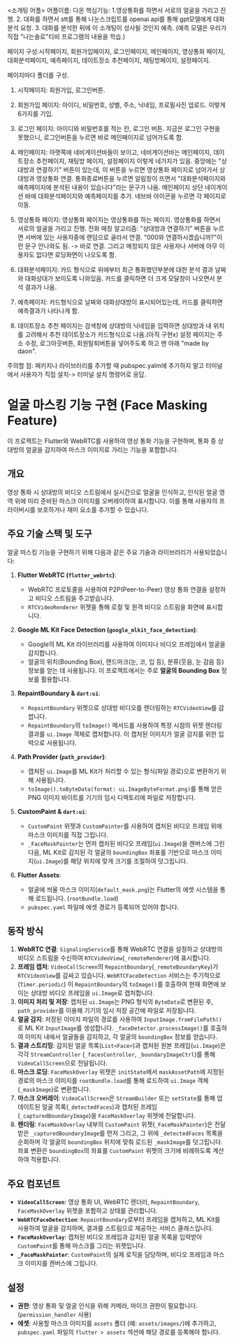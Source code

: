 <소개팅 어플>
어플이름: 다온
핵심기능:
1.영상통화를 하면서 서로의 얼굴을 가리고 진행.
2. 대화를 하면서 stt를 통해 나눈스크립트를 openai api를 통해 gpt모델에게 대화분석 요청.
3. 대화를 분석한 뒤에 이 소개팅이 성사될 것인지 예측. (예측 모델은 우리가 직접 "나는솔로"티비 프로그램의 내용을 학습.)

페이지 구성:시작페이지, 회원가입페이지, 로그인페이지, 메인페이지, 영상통화 페이지, 대화분석페이지, 예측페이지, 데이트장소 추천페이지, 채팅방페이지, 설정페이지.

페이지마다 폴더를 구성.

1. 시작페이지: 회원가입, 로그인버튼.

2. 회원가입 페이지: 아이디, 비밀번호, 성별, 주소, 닉네임, 프로필사진 업로드. 이렇게 6가지를 기입.

3. 로그인 페이지: 아이디와 비밀번호를 적는 칸, 로그인 버튼. 지금은 로그인 구현을 못했으니, 로그인버튼을 누르면 바로 메인페이지로 넘어가도록 함.

4. 메인페이지: 아랫쪽에 네비게이션바들이 보이고, 네비게이션바는 메인페이지, 데이트장소 추천페이지, 채팅방 페이지, 설정페이지 이렇게 네가지가 있음. 중앙에는 "상대방과 연결하기" 버튼이 있는데, 이 버튼을 누르면 영상통화 페이지로 넘어가서 상대방과 영상통화 연결.
통화종료버튼을 누르면 알림창이 뜨면서 "대화분석페이지와 예측페이지에 분석된 내용이 있습니다"라는 문구가 나옴. 메인페이지 상단 네이게이션 바에 대화분석페이지와 예측페이지를 추가. 네브바 아이콘을 누르면 각 페이지로 이동.

5. 영상통화 페이지: 영상통화 페이지는 영상통화를 하는 페이지. 영상통화를 하면서 서로의 얼굴을 가리고 진행. 전화 매칭 알고리즘: "상대방과 연결하기" 버튼을 누르면 서버에 있는 사용자중에 랜덤으로 골라서 연결. "000와 연결하시겠습니까?"이런 문구 안나와도 됨. -> 바로 연결. 그리고 매칭되지 않은 사용자나 서버에 아무 이용자도 없다면 로딩화면이 나오도록 함.

6. 대화분석페이지: 카드 형식으로 위에부터 최근 통화했던부분에 대한 분석 결과 날짜와 대화상대가 보이도록 나와있음. 카드를 클릭하면 더 크게 모달창이 나오면서 분석 결과가 나옴.

7. 예측페이지: 카드형식으로 날짜와 대화상대방이 표시되어있는데, 카드를 클릭하면 예측결과가 나타나게 함.

8. 데이트장소 추천 페이지는 검색창에 상대방의 닉네임을 입력하면 상대방과 내 위치를 고려해서 추천 데이트장소가 카드형식으로 나옴.(아직 구현x)
설정 페이지는 주소 수정, 로그아웃버튼, 회원탈퇴버튼을 넣어주도록 하고 맨 아래 "made by daon".


주의할 점: 패키지나 라이브러리를 추가할 때 pubspec.yalm에 추가하지 말고 터미널에서 사용자가 직접 설치-> 터미널 설치 명령어로 응답.

# 얼굴 마스킹 기능 구현 (Face Masking Feature)

이 프로젝트는 Flutter와 WebRTC를 사용하여 영상 통화 기능을 구현하며, 통화 중 상대방의 얼굴을 감지하여 마스크 이미지로 가리는 기능을 포함합니다.

## 개요

영상 통화 시 상대방의 비디오 스트림에서 실시간으로 얼굴을 인식하고, 인식된 얼굴 영역 위에 미리 준비된 마스크 이미지를 오버레이하여 표시합니다. 이를 통해 사용자의 프라이버시를 보호하거나 재미 요소를 추가할 수 있습니다.

## 주요 기술 스택 및 도구

얼굴 마스킹 기능을 구현하기 위해 다음과 같은 주요 기술과 라이브러리가 사용되었습니다:

1.  **Flutter WebRTC (`flutter_webrtc`)**:
    *   WebRTC 프로토콜을 사용하여 P2P(Peer-to-Peer) 영상 통화 연결을 설정하고 비디오 스트림을 주고받습니다.
    *   `RTCVideoRenderer` 위젯을 통해 로컬 및 원격 비디오 스트림을 화면에 표시합니다.

2.  **Google ML Kit Face Detection (`google_mlkit_face_detection`)**:
    *   Google의 ML Kit 라이브러리를 사용하여 이미지나 비디오 프레임에서 얼굴을 감지합니다.
    *   얼굴의 위치(Bounding Box), 랜드마크(눈, 코, 입 등), 분류(웃음, 눈 감음 등) 정보를 얻는 데 사용됩니다. 이 프로젝트에서는 주로 **얼굴의 Bounding Box** 정보를 활용합니다.

3.  **RepaintBoundary & `dart:ui`**:
    *   `RepaintBoundary` 위젯으로 상대방 비디오를 렌더링하는 `RTCVideoView`를 감쌉니다.
    *   `RepaintBoundary`의 `toImage()` 메서드를 사용하여 특정 시점의 위젯 렌더링 결과를 `ui.Image` 객체로 캡처합니다. 이 캡처된 이미지가 얼굴 감지를 위한 입력으로 사용됩니다.

4.  **Path Provider (`path_provider`)**:
    *   캡처된 `ui.Image`를 ML Kit가 처리할 수 있는 형식(파일 경로)으로 변환하기 위해 사용됩니다.
    *   `toImage().toByteData(format: ui.ImageByteFormat.png)`를 통해 얻은 PNG 이미지 바이트를 기기의 임시 디렉토리에 파일로 저장합니다.

5.  **CustomPaint & `dart:ui`**:
    *   `CustomPaint` 위젯과 `CustomPainter`를 사용하여 캡처된 비디오 프레임 위에 마스크 이미지를 직접 그립니다.
    *   `_FaceMaskPainter`는 먼저 캡처된 비디오 프레임(`ui.Image`)을 캔버스에 그린 다음, ML Kit로 감지된 각 얼굴의 `boundingBox` 좌표를 기반으로 마스크 이미지(`ui.Image`)를 해당 위치에 맞게 크기를 조절하여 덧그립니다.

6.  **Flutter Assets**:
    *   얼굴에 씌울 마스크 이미지(`default_mask.png`)는 Flutter의 에셋 시스템을 통해 로드됩니다. (`rootBundle.load`)
    *   `pubspec.yaml` 파일에 에셋 경로가 등록되어 있어야 합니다.

## 동작 방식

1.  **WebRTC 연결**: `SignalingService`를 통해 WebRTC 연결을 설정하고 상대방의 비디오 스트림을 수신하여 `RTCVideoView`(`_remoteRenderer`)에 표시합니다.
2.  **프레임 캡처**: `VideoCallScreen`의 `RepaintBoundary`(`_remoteBoundaryKey`)가 `RTCVideoView`를 감싸고 있습니다. `WebRTCFaceDetection` 서비스는 주기적으로(`Timer.periodic`) 이 `RepaintBoundary`의 `toImage()`를 호출하여 현재 화면에 보이는 상대방 비디오 프레임을 `ui.Image`로 캡처합니다.
3.  **이미지 처리 및 저장**: 캡처된 `ui.Image`는 PNG 형식의 `ByteData`로 변환된 후, `path_provider`를 이용해 기기의 임시 저장 공간에 파일로 저장됩니다.
4.  **얼굴 감지**: 저장된 이미지 파일의 경로를 사용하여 `InputImage.fromFilePath()`로 ML Kit `InputImage`를 생성합니다. `_faceDetector.processImage()`를 호출하여 이미지 내에서 얼굴들을 감지하고, 각 얼굴의 `boundingBox` 정보를 얻습니다.
5.  **결과 스트리밍**: 감지된 얼굴 목록(`List<Face>`)과 캡처된 원본 프레임(`ui.Image`)은 각각 `StreamController` (`_facesController`, `_boundaryImageCtrl`)를 통해 `VideoCallScreen`으로 전달됩니다.
6.  **마스크 로딩**: `FaceMaskOverlay` 위젯은 `initState`에서 `maskAssetPath`에 지정된 경로의 마스크 이미지를 `rootBundle.load`를 통해 로드하여 `ui.Image` 객체(`_maskImage`)로 변환합니다.
7.  **마스크 오버레이**: `VideoCallScreen`은 `StreamBuilder` 또는 `setState`를 통해 업데이트된 얼굴 목록(`_detectedFaces`)과 캡처된 프레임(`_capturedBoundaryImage`)을 `FaceMaskOverlay` 위젯에 전달합니다.
8.  **렌더링**: `FaceMaskOverlay` 내부의 `CustomPaint` 위젯(`_FaceMaskPainter`)은 전달받은 `_capturedBoundaryImage`를 먼저 그리고, 그 위에 `_detectedFaces` 목록을 순회하며 각 얼굴의 `boundingBox` 위치에 맞춰 로드된 `_maskImage`를 덧그립니다. 좌표 변환은 `boundingBox`의 좌표를 `CustomPaint` 위젯의 크기에 비례하도록 계산하여 적용합니다.

## 주요 컴포넌트

*   **`VideoCallScreen`**: 영상 통화 UI, WebRTC 렌더러, `RepaintBoundary`, `FaceMaskOverlay` 위젯을 포함하고 상태를 관리합니다.
*   **`WebRTCFaceDetection`**: `RepaintBoundary`로부터 프레임을 캡처하고, ML Kit를 사용하여 얼굴을 감지하며, 결과를 스트림으로 제공하는 서비스 클래스입니다.
*   **`FaceMaskOverlay`**: 캡처된 비디오 프레임과 감지된 얼굴 목록을 입력받아 `CustomPaint`를 통해 마스크를 그리는 위젯입니다.
*   **`_FaceMaskPainter`**: `CustomPaint`의 실제 로직을 담당하며, 비디오 프레임과 마스크 이미지를 캔버스에 그립니다.

## 설정

*   **권한**: 영상 통화 및 얼굴 인식을 위해 카메라, 마이크 권한이 필요합니다. (`permission_handler` 사용)
*   **에셋**: 사용할 마스크 이미지를 `assets` 폴더 (예: `assets/images/`)에 추가하고, `pubspec.yaml` 파일의 `flutter > assets` 섹션에 해당 경로를 등록해야 합니다. 